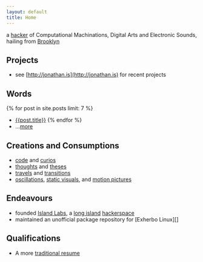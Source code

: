 ```yaml
---
layout: default
title: Home
---
```

a [hacker][me] of Computational Machinations, Digital Arts and Electronic Sounds, hailing from [Brooklyn][]

Projects
--------
- see [http://jonathan.is](http://jonathan.is) for recent projects

Words
-----
{% for post in site.posts limit: 7 %}
- [{{post.title}}]({{post.url}})
{% endfor %}
- ...[more](/blog)

Creations and Consumptions
--------------------------
- [code][github] and [curios][reddit]
- [thoughts][twitter] and [theses](/blog)
- [travels][foursquare] and [transitions][meetup]
- [oscillations][soundcloud], [static visuals][flickr], and [motion pictures][youtube]

Endeavours
----------
- founded [Island Labs][labs], a [long island][] [hackerspace][]
- maintained an unofficial package repository for [Exherbo Linux][]

Qualifications
--------------
- A more [traditional resume](resume)

<div style="display: none;">
  <p>This is for <a href="https://indieauth.com">IndieAuth</a> support.</p>
  <a rel='me' href="https://github.com/jedahan">github</a>
</div>

[exherbo]: http://exherbo.org
[foursquare]: http://foursquare.com/jedahan
[facebook]: http://facebook.com/jedahan
[flickr]: http://www.flickr.com/photos/37234044@N07/sets/
[github]: http://github.com/jedahan
[hackerspace]: http://en.wikipedia.org/HackerSpace
[labs]: http://islandlabs.org
[long island]: https://www.google.com/maps/place/Long+Island/
[me]: images/me.jpg
[brooklyn]: http://www.openstreetmap.org/node/158865684
[reddit]: http://www.reddit.com/user/jedahan/
[soundcloud]: http://soundcloud.com/jedahan
[tumblr]: http://jedahan.tumblr.com
[meetup]: http://www.meetup.com/members/14261502/
[twitter]: http://twitter.com/jedahan
[youtube]: http://youtube.com/jedahan

